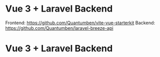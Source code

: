 # Vue 3 + Laravel Backend

Frontend: https://github.com/Quantumben/vite-vue-starterkit
Backend: https://github.com/Quantumben/laravel-breeze-api

# Vue 3 + Laravel Backend
